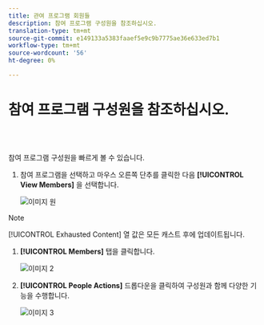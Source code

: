 ```yaml
---
title: 관여 프로그램 회원들
description: 참여 프로그램 구성원을 참조하십시오.
translation-type: tm+mt
source-git-commit: e149133a5383faaef5e9c9b7775ae36e633ed7b1
workflow-type: tm+mt
source-wordcount: '56'
ht-degree: 0%

---
```



# 참여 프로그램 구성원을 참조하십시오.

<br> 

참여 프로그램 구성원을 빠르게 볼 수 있습니다.

1. 참여 프로그램을 선택하고 마우스 오른쪽 단추를 클릭한 다음 **[!UICONTROL View Members]** 을 선택합니다.

   ![이미지 원](/help/sky/assets/engagement-programs/see-members-of-an-engagement-program/see-members-of-an-engagement-program-1.png)

>[!NOTE]
>
>[!UICONTROL Exhausted Content] 열 값은 모든 캐스트 후에 업데이트됩니다.

1. **[!UICONTROL Members]** 탭을 클릭합니다.

   ![이미지 2](/help/sky/assets/engagement-programs/see-members-of-an-engagement-program/see-members-of-an-engagement-program-2.png)

1. **[!UICONTROL People Actions]** 드롭다운을 클릭하여 구성원과 함께 다양한 기능을 수행합니다.

   ![이미지 3](/help/sky/assets/engagement-programs/see-members-of-an-engagement-program/see-members-of-an-engagement-program-3.png)

